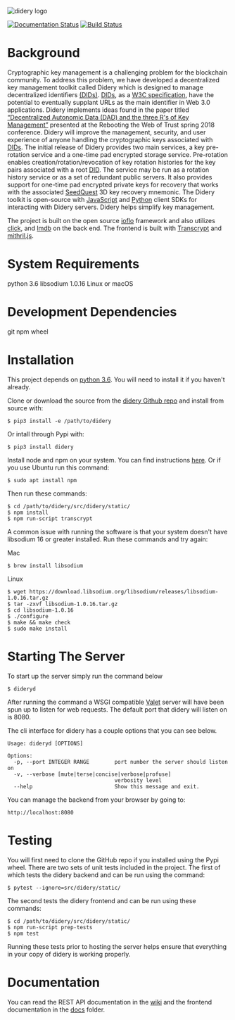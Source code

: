 ![didery logo](https://github.com/reputage/didery.js/blob/dev/logo/didery.png)

[![Documentation Status](https://readthedocs.org/projects/didery/badge/?version=latest)](https://didery.readthedocs.io/en/latest/?badge=latest)
[![Build Status](https://travis-ci.org/reputage/didery.svg?branch=master)](https://travis-ci.org/reputage/didery)


Background
==========
Cryptographic key management is a challenging problem for the blockchain community. To address this problem, we have developed a decentralized key management toolkit called Didery which is designed to manage decentralized identifiers [(DIDs)](https://w3c-ccg.github.io/did-spec/). [DIDs](https://w3c-ccg.github.io/did-spec/), as a [W3C specification](https://w3c-ccg.github.io/did-spec/), have the potential to eventually supplant URLs as the main identifier in Web 3.0 applications. Didery implements ideas found in the paper titled [“Decentralized Autonomic Data (DAD) and the three R's of Key Management”](https://github.com/WebOfTrustInfo/rebooting-the-web-of-trust-spring2018/blob/master/final-documents/DecentralizedAutonomicData.md) presented at the Rebooting the Web of Trust spring 2018 conference. Didery will improve the management, security, and user experience of anyone handling the cryptographic keys associated with [DIDs](https://w3c-ccg.github.io/did-spec/). The initial release of Didery provides two main services, a key pre-rotation service and a one-time pad encrypted storage service. Pre-rotation enables creation/rotation/revocation of key rotation histories for the key pairs associated with a root [DID](https://w3c-ccg.github.io/did-spec/). The service may be run as a rotation history service or as a set of redundant public servers. It also provides support for one-time pad encrypted private keys for recovery that works with the associated [SeedQuest](https://github.com/reputage/seedQuest) 3D key recovery mnemonic. The Didery toolkit is open-source with [JavaScript](https://github.com/reputage/didery.js) and [Python](https://github.com/reputage/didery.py) client SDKs for interacting with Didery servers. Didery helps simplify key management. 

The project is built on the open source [ioflo](https://github.com/ioflo) framework and also utilizes [click](http://click.pocoo.org/5/), and [lmdb](https://lmdb.readthedocs.io/en/release/) on the back end.  The frontend is built with [Transcrypt](https://www.transcrypt.org/documentation) and [mithril.js](https://mithril.js.org/).

System Requirements
===================
python 3.6
libsodium 1.0.16
Linux or macOS

Development Dependencies
========================
git
npm
wheel

Installation
============

This project depends on [python 3.6](https://www.python.org/downloads/).  You will need to install it if you haven't already.

Clone or download the source from the [didery Github repo](https://github.com/reputage/didery.git) and install from source with:
```
$ pip3 install -e /path/to/didery
```
Or intall through Pypi with:
```
$ pip3 install didery
```

Install node and npm on your system.  You can find instructions [here](https://nodejs.org/en/download/). Or if you use Ubuntu run this command:
```
$ sudo apt install npm
```
Then run these commands:
```
$ cd /path/to/didery/src/didery/static/
$ npm install
$ npm run-script transcrypt
```

A common issue with running the software is that your system doesn't have libsodium 16 or greater installed. Run these commands and try again:

Mac
```
$ brew install libsodium
```  
Linux
```
$ wget https://download.libsodium.org/libsodium/releases/libsodium-1.0.16.tar.gz  
$ tar -zxvf libsodium-1.0.16.tar.gz  
$ cd libsodium-1.0.16  
$ ./configure  
$ make && make check  
$ sudo make install  
```

Starting The Server
==================
To start up the server simply run the command below

```
$ dideryd
```
After running the command a WSGI compatible [Valet](https://github.com/ioflo/ioflo/blob/master/ioflo/aio/http/serving.py) server will have been spun up to listen for web requests.  The default port that didery will listen on is 8080.

The cli interface for didery has a couple options that you can see below.

```
Usage: dideryd [OPTIONS]

Options:
  -p, --port INTEGER RANGE        port number the server should listen on
  -v, --verbose [mute|terse|concise|verbose|profuse]
                                  verbosity level
  --help                          Show this message and exit.

```

You can manage the backend from your browser by going to:
```
http://localhost:8080
```

Testing
=======
You will first need to clone the GitHub repo if you installed using the Pypi wheel. There are two sets of unit tests included in the project. The first of which tests the didery backend and can be run using the command:
```
$ pytest --ignore=src/didery/static/
```
The second tests the didery frontend and can be run using these commands:
```
$ cd /path/to/didery/src/didery/static/
$ npm run-script prep-tests
$ npm test
```
Running these tests prior to hosting the server helps ensure that everything in your copy of didery is working properly.


Documentation
===
You can read the REST API documentation in the [wiki](https://github.com/reputage/didery/wiki) and the frontend documentation in the [docs](https://github.com/reputage/didery/tree/master/docs) folder.

